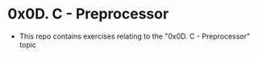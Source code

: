 # 0x0D. C - Preprocessor

- This repo contains exercises relating to the "0x0D. C - Preprocessor" topic

